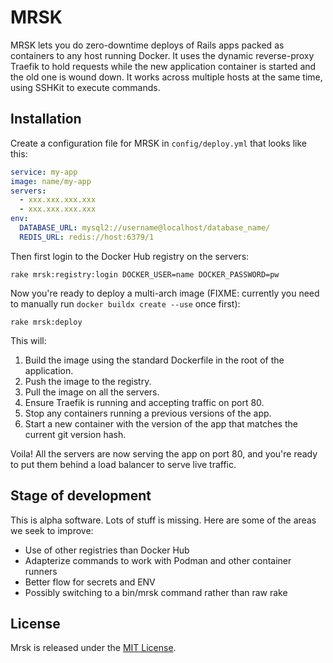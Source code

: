 # MRSK

MRSK lets you do zero-downtime deploys of Rails apps packed as containers to any host running Docker. It uses the dynamic reverse-proxy Traefik to hold requests while the new application container is started and the old one is wound down. It works across multiple hosts at the same time, using SSHKit to execute commands.

## Installation

Create a configuration file for MRSK in `config/deploy.yml` that looks like this:

```yaml
service: my-app
image: name/my-app
servers:
  - xxx.xxx.xxx.xxx
  - xxx.xxx.xxx.xxx
env:
  DATABASE_URL: mysql2://username@localhost/database_name/
  REDIS_URL: redis://host:6379/1
```

Then first login to the Docker Hub registry on the servers:

```
rake mrsk:registry:login DOCKER_USER=name DOCKER_PASSWORD=pw
```

Now you're ready to deploy a multi-arch image (FIXME: currently you need to manually run `docker buildx create --use` once first):

```
rake mrsk:deploy
```

This will:

1. Build the image using the standard Dockerfile in the root of the application.
2. Push the image to the registry.
3. Pull the image on all the servers.
4. Ensure Traefik is running and accepting traffic on port 80.
5. Stop any containers running a previous versions of the app.
6. Start a new container with the version of the app that matches the current git version hash.

Voila! All the servers are now serving the app on port 80, and you're ready to put them behind a load balancer to serve live traffic.

## Stage of development

This is alpha software. Lots of stuff is missing. Here are some of the areas we seek to improve:

- Use of other registries than Docker Hub
- Adapterize commands to work with Podman and other container runners
- Better flow for secrets and ENV
- Possibly switching to a bin/mrsk command rather than raw rake

## License

Mrsk is released under the [MIT License](https://opensource.org/licenses/MIT).
